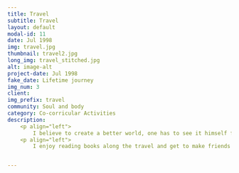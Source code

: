 ```yaml
---
title: Travel
subtitle: Travel
layout: default
modal-id: 11
date: Jul 1998
img: travel.jpg
thumbnail: travel2.jpg
long_img: travel_stitched.jpg
alt: image-alt
project-date: Jul 1998
fake_date: Lifetime journey
img_num: 3
client: 
img_prefix: travel
community: Soul and body
category: Co-corricular Activities
description: 
    <p align="left"> 
        I believe to create a better world, one has to see it himself first. I love travelling to different places and roaming around a city that is completely alien to me. Travelling may let your heart settle and help you rethink what you care about in life and what to go for in long term.</p>
    <p align="left">
        I enjoy reading books along the travel and get to make friends with people from different backgrounds. Being adventurous and stay global-minded is a truthly virtue. The world is yet to be explored!


---
```

